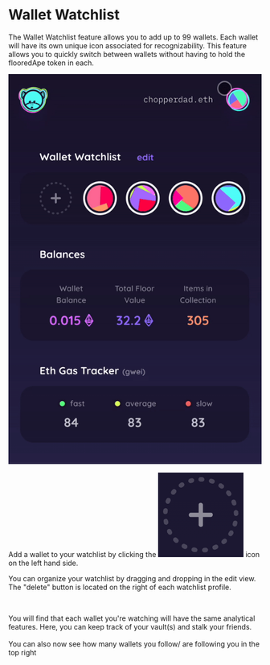 # Wallet Watchlist

The Wallet Watchlist feature allows you to add up to 99 wallets. Each wallet will have its own unique icon associated for recognizability. This feature allows you to quickly switch between wallets without having to hold the flooredApe token in each.&#x20;

![](<../.gitbook/assets/ezgif.com-gif-maker (9).gif>)

Add a wallet to your watchlist by clicking the <img src="../.gitbook/assets/Screen Shot 2022-03-15 at 3.28.06 PM.png" alt="" data-size="line"> icon on the left hand side.

You can organize your watchlist by dragging and dropping in the edit view. The "delete" button is located on the right of each watchlist profile.

<figure><img src="../.gitbook/assets/watchlist.gif" alt=""><figcaption></figcaption></figure>

You will find that each wallet you're watching will have the same analytical features. Here, you can keep track of your vault(s) and stalk your friends.\
\
You can also now see how many wallets you follow/ are following you in the top right
